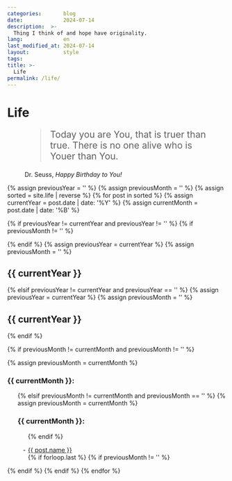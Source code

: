 ```yaml
---
categories:       blog
date:             2024-07-14
description:  >-
  Thing I think of and hope have originality.
lang:             en
last_modified_at: 2024-07-14
layout:           style
tags:
title: >-
  Life
permalink: /life/
---
```


<h1>Life</h1>

<figure class="container-lg" style="padding: 0;">
    <blockquote class="blockquote" style="font-size: 21px;">
    <p>Today you are You, that is truer than true. There is no one alive who is Youer than You.</p>
    </blockquote>
    <figcaption class="blockquote-footer" style="font-size: 14px;">
    Dr. Seuss, <cite title="Source Title">Happy Birthday to You!</cite>
    </figcaption>
</figure>

<div class="container-lg" style="padding: 0;">
{% assign previousYear = '' %}
{% assign previousMonth = '' %}
{% assign sorted = site.life | reverse %}
{% for post in sorted %}
  {% assign currentYear = post.date | date: '%Y' %}
  {% assign currentMonth = post.date | date: '%B' %}

  {% if previousYear != currentYear and previousYear != ''  %}
    {% if previousMonth != '' %}
      </ul>
      </div>
      {% endif %}
    </div>
    {% assign previousYear = currentYear %}
    {% assign previousMonth = '' %}
    <h2>{{ currentYear }}</h2>
    <div class="row">
  {% elsif previousYear != currentYear and previousYear == '' %}
    {% assign previousYear = currentYear %}
    {% assign previousMonth = '' %}
    <h2 class="my-0">{{ currentYear }}</h2>
    <div class="row">
  {% endif %}
  
  {% if previousMonth != currentMonth and previousMonth != '' %}
    </ul>
    </div>
    {% assign previousMonth = currentMonth %}
    <div class="col-12 col-sm-6 col-md-4 col-lg-3">
    <h3 class="my-2">{{ currentMonth }}:</h3>
    <ul style="list-style-type: '- ';">
    
  {% elsif previousMonth != currentMonth and previousMonth == '' %}
    {% assign previousMonth = currentMonth %}
    <div class="col-12 col-sm-6 col-md-4 col-lg-3">
    <h3 class="my-2">{{ currentMonth }}:</h3>
    <ul style="list-style-type: '- ';">
  {% endif %}
  
  <li><a href="{{ post.url | prepend: site.baseurl }}">{{ post.name }}</a></li>
  {% if forloop.last %}
    {% if previousMonth != '' %}
    </ul>
    </div>
    </div> <!-- Close the last column -->
    {% endif %}
  {% endif %}
{% endfor %}
</div>
